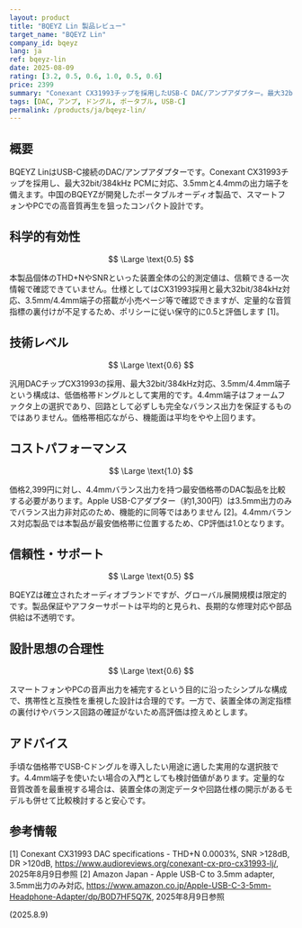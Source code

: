 ```yaml
---
layout: product
title: "BQEYZ Lin 製品レビュー"
target_name: "BQEYZ Lin"
company_id: bqeyz
lang: ja
ref: bqeyz-lin
date: 2025-08-09
rating: [3.2, 0.5, 0.6, 1.0, 0.5, 0.6]
price: 2399
summary: "Conexant CX31993チップを採用したUSB-C DAC/アンプアダプター。最大32bit/384kHz対応、3.5mm/4.4mm端子を搭載。"
tags: [DAC, アンプ, ドングル, ポータブル, USB-C]
permalink: /products/ja/bqeyz-lin/
---
```


## 概要

BQEYZ LinはUSB-C接続のDAC/アンプアダプターです。Conexant CX31993チップを採用し、最大32bit/384kHz PCMに対応、3.5mmと4.4mmの出力端子を備えます。中国のBQEYZが開発したポータブルオーディオ製品で、スマートフォンやPCでの高音質再生を狙ったコンパクト設計です。

## 科学的有効性

$$ \Large \text{0.5} $$

本製品個体のTHD+NやSNRといった装置全体の公的測定値は、信頼できる一次情報で確認できていません。仕様としてはCX31993採用と最大32bit/384kHz対応、3.5mm/4.4mm端子の搭載が小売ページ等で確認できますが、定量的な音質指標の裏付けが不足するため、ポリシーに従い保守的に0.5と評価します [1]。

## 技術レベル

$$ \Large \text{0.6} $$

汎用DACチップCX31993の採用、最大32bit/384kHz対応、3.5mm/4.4mm端子という構成は、低価格帯ドングルとして実用的です。4.4mm端子はフォームファクタ上の選択であり、回路として必ずしも完全なバランス出力を保証するものではありません。価格帯相応ながら、機能面は平均をやや上回ります。

## コストパフォーマンス

$$ \Large \text{1.0} $$

価格2,399円に対し、4.4mmバランス出力を持つ最安価格帯のDAC製品を比較する必要があります。Apple USB-Cアダプター（約1,300円）は3.5mm出力のみでバランス出力非対応のため、機能的に同等ではありません [2]。4.4mmバランス対応製品では本製品が最安価格帯に位置するため、CP評価は1.0となります。

## 信頼性・サポート

$$ \Large \text{0.5} $$

BQEYZは確立されたオーディオブランドですが、グローバル展開規模は限定的です。製品保証やアフターサポートは平均的と見られ、長期的な修理対応や部品供給は不透明です。

## 設計思想の合理性

$$ \Large \text{0.6} $$

スマートフォンやPCの音声出力を補完するという目的に沿ったシンプルな構成で、携帯性と互換性を重視した設計は合理的です。一方で、装置全体の測定指標の裏付けやバランス回路の確証がないため高評価は控えめとします。

## アドバイス

手頃な価格帯でUSB-Cドングルを導入したい用途に適した実用的な選択肢です。4.4mm端子を使いたい場合の入門としても検討価値があります。定量的な音質改善を最重視する場合は、装置全体の測定データや回路仕様の開示があるモデルも併せて比較検討すると安心です。

## 参考情報

[1] Conexant CX31993 DAC specifications - THD+N 0.0003%, SNR >128dB, DR >120dB, https://www.audioreviews.org/conexant-cx-pro-cx31993-lj/, 2025年8月9日参照
[2] Amazon Japan - Apple USB-C to 3.5mm adapter, 3.5mm出力のみ対応, https://www.amazon.co.jp/Apple-USB-C-3-5mm-Headphone-Adapter/dp/B0D7HF5Q7K, 2025年8月9日参照

(2025.8.9)